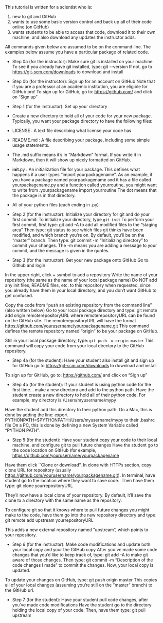 This tutorial is written for a scientist who is:

1.  new to git and GitHub
2.  wants to use some basic version control and back up all of their code online (on GitHub)
3.  wants students to be able to access that code, download it to their own machine, and also download any updates the instructor adds.

All commands given below are assumed to be on the command line.
The examples below assume you have a particular package of related code.

* Step 0a (for the instructor): Make sure git is installed on your machine 
To see if you already have git installed, type:
git --version
If not, go to https://git-scm.com/downloads to download and install

* Step 0b (for the instructor): Sign up for an account on GitHub
Note that if you are a professor at an academic institution, you are eligible for GitHub pro! 
To sign up for GitHub, go to:
https://github.com/
and click on “Sign up”

* Step 1 (for the instructor): Set up your directory 
 * Create a new directory to hold all of your code for your new package.  Typically, you want your package directory to have the following files:
  * LICENSE : A text file describing what license your code has
  * README.md : A file describing your package, including some simple usage statements.
  * The .md suffix means it’s in “Markdown” format. If you write it in Markdown, then it will show up nicely formatted on GitHub.
  * __init__.py : An initialization file for your package.  This defines what happens if a user types “import yourpackagename”.  As an example, if you have a package named yourpackagename and it has a file called yourpackagename.py and a function called yourroutine, you might want to write 
      from .yourpackagename import yourroutine
  The dot means that the package is in that directory.
  * All of your python files (each ending in .py)

* Step 2 (for the instructor): Initialize your directory for git and do your first commit: 
To initialize your directory, type
`git init`
To perform your first commit, first type:
git add -A 
to add all modified files to the “staging area”
Then type:
git status 
to see which files git thinks have been modified, and which branch you’re on.  By default, you’ll be on the “master” branch.
Then type:
git commit -m “Initializing directory” 
to commit your changes.  The -m means you are adding a message to your commit, and the message is given in the quotes.

* Step 3 (for the instructor): Get your new package onto GitHub
Go to Github and login

In the upper right, click + symbol to add a repository
Write the name of your repository (the same as the name of your local package name)
Do NOT add any init files, README files, etc. to this repository when requested, since you already have them in your local directory, and you don’t want GitHub to get confused.

Copy the code from “push an existing repository from the command line”
(also written below)
Go to your local package directory and type:
git remote add origin remoterepositoryURL
where remoterepositoryURL can be found on the GitHub site.  The remoterepositoryURL will have the format https://github.com/yourusername/yourpackagename.git
This command defines the remote repository named “origin” to be your package on GitHub.

Still in your local package directory, type:
`git push -u origin master`
This command will copy your code from your local directory to the GitHub repository.

* Step 4a (for the student): Have your student also install git and sign up for GitHub
go to https://git-scm.com/downloads to download and install

To sign up for GitHub, go to:
https://github.com/
and click on “Sign up”

* Step 4b (for the student): If your student is using python code for the first time… make a new directory and add to the python path.
Have the student create a new directory to hold all of their python code.  For example, my directory is /Users/myusername/mypy

Have the student add this directory to their python path.  On a Mac, this is done by adding the line:
export PYTHONPATH=$PYTHONPATH:/Users/myusername/mypy
to their .bashrc file
On a PC, this is done by defining a new System Variable called “PYTHON PATH”.

* Step 5 (for the student): Have your student copy your code to their local machine, and configure git to pull future changes
Have the student go to the code location on GitHub (for example, 
https://github.com/yourusername/yourpackagename

Have them click ``Clone or download”.  In clone with HTTPs section, copy clone URL for repository (usually https://github.com/yourusername/yourpackagename.git).
In terminal, have student go to the location where they want to save code. 
Then have them type:
git clone yourrepositoryURL

They’ll now have a local clone of your repository.  By default, it’ll save the clone to a directory with the same name as the repository.

To configure git so that it knows where to pull future changes you might make to the code, have them go into the new repository directory and type:
git remote add upstream yourrepositoryURL

This adds a new external repository named “upstream”, which points to your repository.

* Step 6 (for the instructor): Make code modifications and update both your local copy and your the GitHub copy
After you’ve made some code changes that you’d like to keep track of, type:
git add -A 
to make git aware of those changes.  Then type:
git commit -m “Description of the code changes I made” 
to commit the changes.  Now, your local copy is updated.

To update your changes on GitHub, type:
git push origin master
This copies all of your local changes (assuming you’re still on the “master” branch) to the GitHub url.

* Step 7 (for the student): Have your student pull code changes, after you’ve made code modifications
Have the student go to the directory holding the local copy of your code.  Then, have them type:
git pull upstream
